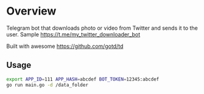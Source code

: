 # Overview

Telegram bot that downloads photo or video from Twitter and sends it to the user. Sample https://t.me/my_twitter_downloader_bot

Built with awesome https://github.com/gotd/td

## Usage

```bash
export APP_ID=111 APP_HASH=abcdef BOT_TOKEN=12345:abcdef
go run main.go -d /data_folder
```